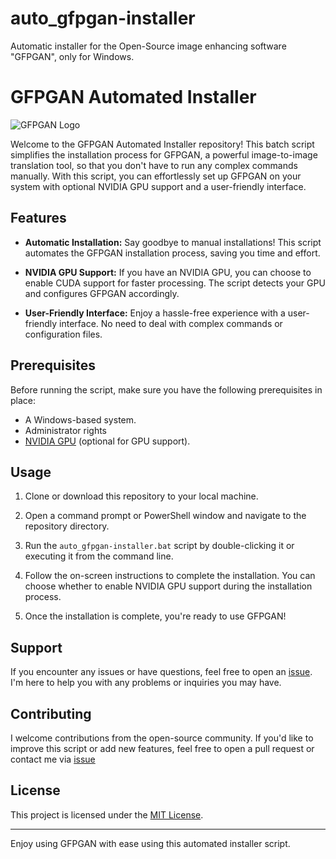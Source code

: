 # auto_gfpgan-installer
Automatic installer for the Open-Source image enhancing software "GFPGAN", only for Windows.


# GFPGAN Automated Installer

![GFPGAN Logo](gfpgan_logo.png)

Welcome to the GFPGAN Automated Installer repository! This batch script simplifies the installation process for GFPGAN, a powerful image-to-image translation tool, so that you don't have to run any complex commands manually. With this script, you can effortlessly set up GFPGAN on your system with optional NVIDIA GPU support and a user-friendly interface.

## Features

- **Automatic Installation:** Say goodbye to manual installations! This script automates the GFPGAN installation process, saving you time and effort.

- **NVIDIA GPU Support:** If you have an NVIDIA GPU, you can choose to enable CUDA support for faster processing. The script detects your GPU and configures GFPGAN accordingly.

- **User-Friendly Interface:** Enjoy a hassle-free experience with a user-friendly interface. No need to deal with complex commands or configuration files.

## Prerequisites

Before running the script, make sure you have the following prerequisites in place:

- A Windows-based system.
- Administrator rights
- [NVIDIA GPU](https://www.nvidia.com/en-us/geforce/) (optional for GPU support).

## Usage

1. Clone or download this repository to your local machine.

2. Open a command prompt or PowerShell window and navigate to the repository directory.

3. Run the `auto_gfpgan-installer.bat` script by double-clicking it or executing it from the command line.

4. Follow the on-screen instructions to complete the installation. You can choose whether to enable NVIDIA GPU support during the installation process.

5. Once the installation is complete, you're ready to use GFPGAN!

## Support

If you encounter any issues or have questions, feel free to open an [issue](https://github.com/CrazyWolf13/auto_gfpgan-installer/issues). I'm here to help you with any problems or inquiries you may have.

## Contributing

I welcome contributions from the open-source community. If you'd like to improve this script or add new features, feel free to open a pull request or contact me via [issue](https://github.com/CrazyWolf13/auto_gfpgan-installer/issues)

## License

This project is licensed under the [MIT License](LICENSE).

---

Enjoy using GFPGAN with ease using this automated installer script. 
